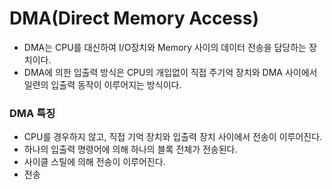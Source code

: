 <h1> DMA(Direct Memory Access) </h1>

- DMA는 CPU를 대신하여 I/O장치와 Memory 사이의 데이터 전송을 담당하는 장치이다.
- DMA에 의한 입출력 방식은 CPU의 개입없이 직접 주기억 장치와 DMA 사이에서 일련의 입출력 동작이 이루어지는 방식이다.

<h3> DMA 특징 </h3>

- CPU를 경우하지 않고, 직접 기억 장치와 입출력 장치 사이에서 전송이 이루어진다.
- 하나의 입출력 명령어에 의해 하나의 블록 전체가 전송된다.
- 사이클 스틸에 의해 전송이 이루어진다.
- 전송
